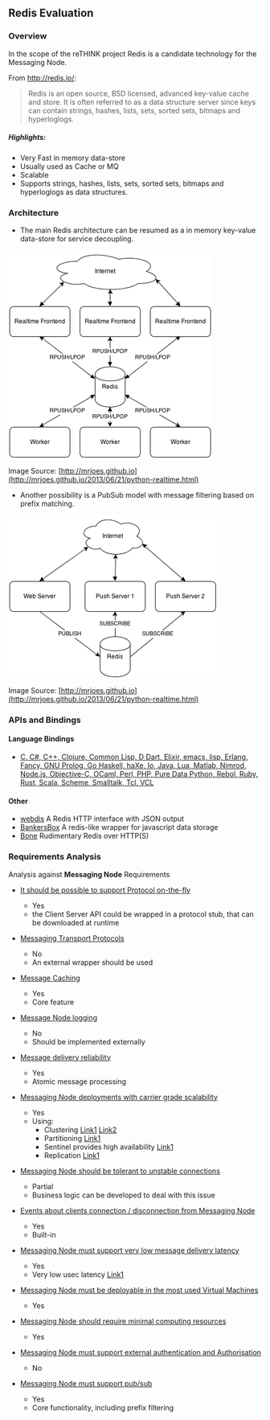 
## Redis Evaluation

### Overview

In the scope of the reTHINK project Redis is a candidate technology for the Messaging Node.

From http://redis.io/:
> Redis is an open source, BSD licensed, advanced key-value cache and store. It is often referred to as a data structure server since keys can contain strings, hashes, lists, sets, sorted sets, bitmaps and hyperloglogs.

##### Highlights:

* Very Fast in memory data-store
* Usually used as Cache or MQ
* Scalable
* Supports strings, hashes, lists, sets, sorted sets, bitmaps and hyperloglogs as data structures.

### Architecture

* The main Redis architecture can be resumed as a in memory key-value data-store for service decoupling.


![Figure @sota-messaging-redis-cache: Redis architecture](redis_as_cache.png)


Image Source: [http://mrjoes.github.io](http://mrjoes.github.io/2013/06/21/python-realtime.html)

* Another possibility is a PubSub model with message filtering based on prefix matching.


![Figure @sota-messaging-redis-pubsub: PubSub model](redis_pubsub.png)


Image Source: [http://mrjoes.github.io](http://mrjoes.github.io/2013/06/21/python-realtime.html)

### APIs and Bindings

#### Language Bindings

* [C, C#, C++, Clojure, Common Lisp, D Dart, Elixir, emacs, lisp, Erlang, Fancy, GNU Prolog, Go Haskell, haXe, Io, Java, Lua, Matlab, Nimrod, Node.js, Objective-C, OCaml, Perl, PHP, Pure Data Python, Rebol, Ruby, Rust, Scala, Scheme, Smalltalk, Tcl, VCL](http://redis.io/clients)

#### Other

* [webdis](https://github.com/nicolasff/webdis) A Redis HTTP interface with JSON output
* [BankersBox](https://github.com/twilio/BankersBox) A redis-like wrapper for javascript data storage
* [Bone](https://github.com/solutious/bone) Rudimentary Redis over HTTP(S)


### Requirements Analysis

Analysis against **Messaging Node** Requirements

* [It should be possible to support Protocol on-the-fly](https://github.com/reTHINK-project/core-framework/issues/21)
  * Yes
  * the Client Server API could be wrapped in a protocol stub, that can be downloaded at runtime

* [Messaging Transport Protocols](https://github.com/reTHINK-project/core-framework/issues/20)
  * No
  * An external wrapper should be used
   
* [Message Caching](https://github.com/reTHINK-project/core-framework/issues/19)
  * Yes
  * Core feature

* [Message Node logging](https://github.com/reTHINK-project/core-framework/issues/18)
  * No
  * Should be implemented externally

* [Message delivery reliability](https://github.com/reTHINK-project/core-framework/issues/17)
  * Yes
  * Atomic message processing

* [Messaging Node deployments with carrier grade scalability](https://github.com/reTHINK-project/core-framework/issues/16)
  * Yes
  * Using:
    * Clustering [Link1](http://redis.io/topics/cluster-tutorial) [Link2](http://redis.io/topics/cluster-spec)
    * Partitioning [Link1](http://redis.io/topics/partitioning)
    * Sentinel provides high availability [Link1](http://redis.io/topics/sentinel)
    * Replication [Link1](http://redis.io/topics/replication)

* [Messaging Node should be tolerant to unstable connections](https://github.com/reTHINK-project/core-framework/issues/15)
  * Partial
  * Business logic can be developed to deal with this issue

* [Events about clients connection / disconnection from Messaging Node](https://github.com/reTHINK-project/core-framework/issues/14)
  * Yes
  * Built-in

* [Messaging Node must support very low message delivery latency](https://github.com/reTHINK-project/core-framework/issues/13)
  * Yes
  * Very low usec latency [Link1](http://redis.io/topics/benchmarks)

* [Messaging Node must be deployable in the most used Virtual Machines](https://github.com/reTHINK-project/core-framework/issues/12)
  * Yes

* [Messaging Node should require minimal computing resources](https://github.com/reTHINK-project/core-framework/issues/11)
  * Yes

* [Messaging Node must support external authentication and Authorisation](https://github.com/reTHINK-project/core-framework/issues/10)
  * No

* [Messaging Node must support pub/sub](https://github.com/reTHINK-project/core-framework/issues/9)
  * Yes
  * Core functionality, including prefix filtering
